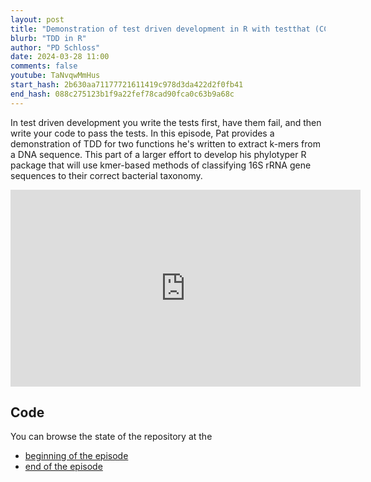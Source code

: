 ```yaml
---
layout: post
title: "Demonstration of test driven development in R with testthat (CC269)"
blurb: "TDD in R"
author: "PD Schloss"
date: 2024-03-28 11:00
comments: false
youtube: TaNvqwMmHus
start_hash: 2b630aa71177721611419c978d3da422d2f0fb41
end_hash: 088c275123b1f9a22fef78cad90fca0c63b9a68c
---
```


In test driven development you write the tests first, have them fail, and then write your code to pass the tests. In this episode, Pat provides a demonstration of TDD for two functions he's written to extract k-mers from a DNA sequence. This part of a larger effort to develop his phylotyper R package that will use kmer-based methods of classifying 16S rRNA gene sequences to their correct bacterial taxonomy. 

<iframe style="margin: 0 auto;display:block;" width="560" height="315" src="https://www.youtube.com/embed/{{ page.youtube }}" frameborder="0" allow="accelerometer; autoplay; encrypted-media; gyroscope; picture-in-picture" allowfullscreen></iframe>

## Code

You can browse the state of the repository at the

* [beginning of the episode](https://github.com/riffomonas/phylotyper/tree/{{page.start_hash}})
* [end of the episode](https://github.com/riffomonas/drought_index/tree/{{page.end_hash}})
